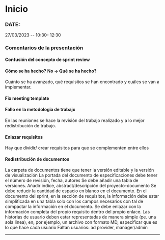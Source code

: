 # Inicio

### DATE:

27/03/2023 -- 10:30- 12:30

### Comentarios de la presentación

#### Confusión del concepto de sprint review

#### Cómo se ha hecho? No -> Qué se ha hecho?

Cuánto se ha avanzado, qué requisitos se han encontrado y cuáles se van a implementar.

#### Fix meeting template

#### Fallo en la metodologia de trabajo

En las reuniones se hace la revisión del trabajo realizado y a lo mejor redistribución de trabajo.

#### Enlazar requisitos

Hay que dividir/ crear requisitos para que se complementen entre ellos

#### Redistribución de documentos

La carpeta de documentos tiene que tener la versión editable y la versión de visualización
La portada del documento de especificaciones debe tener el número de revisión, fecha, autores
Se debe añadir una tabla de versiones.
Añadir indice, abstract/descripción del proyecto-documento
Se debe reducir la cantidad de espacio en blanco en el documento.
En el documento del sprint, en la sección de requisitos, la información debe estar simplificada en una tabla solo con los campos necesarios con tal de compactar la información en el documento. Se debe enlazar con la información completa del propio requisito dentro del propio enlace.
Las historias de usuario deben estar representadas de manera simple (pe. una sola linea), en, por ejemplo, un archivo con formato MD, especificar que es lo que hace cada usuario
Faltan usuarios: ad provider, manager/admin

---
